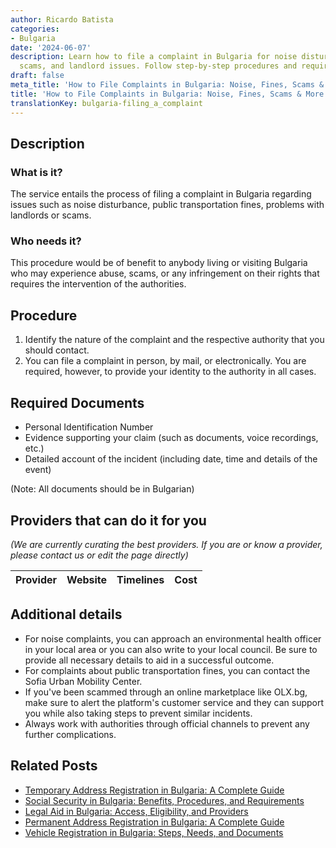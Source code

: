 ```yaml
---
author: Ricardo Batista
categories:
- Bulgaria
date: '2024-06-07'
description: Learn how to file a complaint in Bulgaria for noise disturbances, fines,
  scams, and landlord issues. Follow step-by-step procedures and required documents.
draft: false
meta_title: 'How to File Complaints in Bulgaria: Noise, Fines, Scams & More'
title: 'How to File Complaints in Bulgaria: Noise, Fines, Scams & More'
translationKey: bulgaria-filing_a_complaint
---
```


## Description
### What is it?
The service entails the process of filing a complaint in Bulgaria regarding issues such as noise disturbance, public transportation fines, problems with landlords or scams. 

### Who needs it?
This procedure would be of benefit to anybody living or visiting Bulgaria who may experience abuse, scams, or any infringement on their rights that requires the intervention of the authorities.

## Procedure

1. Identify the nature of the complaint and the respective authority that you should contact. 
2. You can file a complaint in person, by mail, or electronically. You are required, however, to provide your identity to the authority in all cases.
   
## Required Documents
- Personal Identification Number 
- Evidence supporting your claim (such as documents, voice recordings, etc.)
- Detailed account of the incident (including date, time and details of the event)
  
(Note: All documents should be in Bulgarian)

## Providers that can do it for you

_(We are currently curating the best providers. If you are or know a provider, please contact us or edit the page directly)_

| Provider        |     Website     |     Timelines    |       Cost      |
| :-------------: | :-------------: |  :-------------: | :-------------: |

## Additional details

- For noise complaints, you can approach an environmental health officer in your local area or you can also write to your local council. Be sure to provide all necessary details to aid in a successful outcome. 
- For complaints about public transportation fines, you can contact the Sofia Urban Mobility Center. 
- If you've been scammed through an online marketplace like OLX.bg, make sure to alert the platform's customer service and they can support you while also taking steps to prevent similar incidents. 
- Always work with authorities through official channels to prevent any further complications.


## Related Posts

- [Temporary Address Registration in Bulgaria: A Complete Guide](https://tramitit.com/guides/bulgaria/temporary_address_registration/)
- [Social Security in Bulgaria: Benefits, Procedures, and Requirements](https://tramitit.com/guides/bulgaria/application_for_social_security/)
- [Legal Aid in Bulgaria: Access, Eligibility, and Providers](https://tramitit.com/guides/bulgaria/application_for_legal_aid/)
- [Permanent Address Registration in Bulgaria: A Complete Guide](https://tramitit.com/guides/bulgaria/permanent_address_registration/)
- [Vehicle Registration in Bulgaria: Steps, Needs, and Documents](https://tramitit.com/guides/bulgaria/registration_of_a_new_vehicle/)